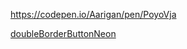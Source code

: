 
https://codepen.io/Aarigan/pen/PoyoVja


[doubleBorderButtonNeon](https://user-images.githubusercontent.com/52601835/230699758-c27e81f8-2ed3-4f8f-84b2-776c088c4631.png)
